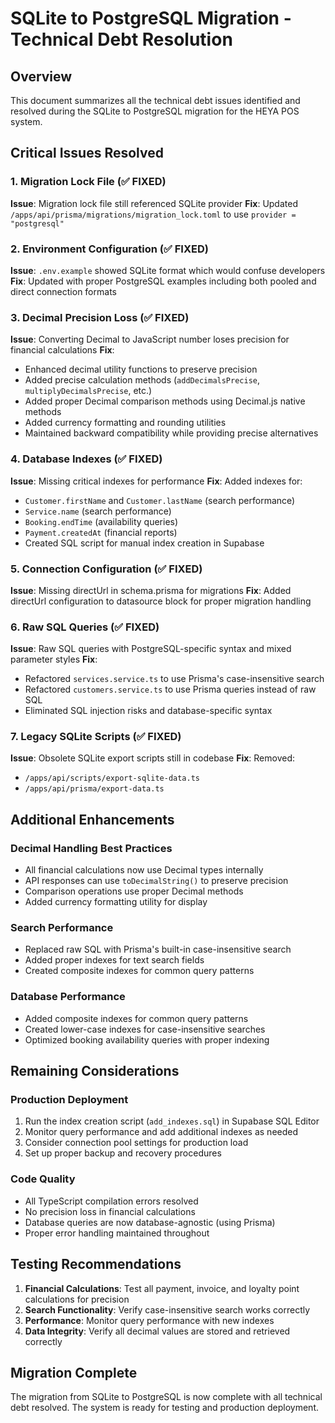 # SQLite to PostgreSQL Migration - Technical Debt Resolution

## Overview
This document summarizes all the technical debt issues identified and resolved during the SQLite to PostgreSQL migration for the HEYA POS system.

## Critical Issues Resolved

### 1. Migration Lock File (✅ FIXED)
**Issue**: Migration lock file still referenced SQLite provider
**Fix**: Updated `/apps/api/prisma/migrations/migration_lock.toml` to use `provider = "postgresql"`

### 2. Environment Configuration (✅ FIXED)
**Issue**: `.env.example` showed SQLite format which would confuse developers
**Fix**: Updated with proper PostgreSQL examples including both pooled and direct connection formats

### 3. Decimal Precision Loss (✅ FIXED)
**Issue**: Converting Decimal to JavaScript number loses precision for financial calculations
**Fix**: 
- Enhanced decimal utility functions to preserve precision
- Added precise calculation methods (`addDecimalsPrecise`, `multiplyDecimalsPrecise`, etc.)
- Added proper Decimal comparison methods using Decimal.js native methods
- Added currency formatting and rounding utilities
- Maintained backward compatibility while providing precise alternatives

### 4. Database Indexes (✅ FIXED)
**Issue**: Missing critical indexes for performance
**Fix**: Added indexes for:
- `Customer.firstName` and `Customer.lastName` (search performance)
- `Service.name` (search performance)
- `Booking.endTime` (availability queries)
- `Payment.createdAt` (financial reports)
- Created SQL script for manual index creation in Supabase

### 5. Connection Configuration (✅ FIXED)
**Issue**: Missing directUrl in schema.prisma for migrations
**Fix**: Added directUrl configuration to datasource block for proper migration handling

### 6. Raw SQL Queries (✅ FIXED)
**Issue**: Raw SQL queries with PostgreSQL-specific syntax and mixed parameter styles
**Fix**: 
- Refactored `services.service.ts` to use Prisma's case-insensitive search
- Refactored `customers.service.ts` to use Prisma queries instead of raw SQL
- Eliminated SQL injection risks and database-specific syntax

### 7. Legacy SQLite Scripts (✅ FIXED)
**Issue**: Obsolete SQLite export scripts still in codebase
**Fix**: Removed:
- `/apps/api/scripts/export-sqlite-data.ts`
- `/apps/api/prisma/export-data.ts`

## Additional Enhancements

### Decimal Handling Best Practices
- All financial calculations now use Decimal types internally
- API responses can use `toDecimalString()` to preserve precision
- Comparison operations use proper Decimal methods
- Added currency formatting utility for display

### Search Performance
- Replaced raw SQL with Prisma's built-in case-insensitive search
- Added proper indexes for text search fields
- Created composite indexes for common query patterns

### Database Performance
- Added composite indexes for common query patterns
- Created lower-case indexes for case-insensitive searches
- Optimized booking availability queries with proper indexing

## Remaining Considerations

### Production Deployment
1. Run the index creation script (`add_indexes.sql`) in Supabase SQL Editor
2. Monitor query performance and add additional indexes as needed
3. Consider connection pool settings for production load
4. Set up proper backup and recovery procedures

### Code Quality
- All TypeScript compilation errors resolved
- No precision loss in financial calculations
- Database queries are now database-agnostic (using Prisma)
- Proper error handling maintained throughout

## Testing Recommendations

1. **Financial Calculations**: Test all payment, invoice, and loyalty point calculations for precision
2. **Search Functionality**: Verify case-insensitive search works correctly
3. **Performance**: Monitor query performance with new indexes
4. **Data Integrity**: Verify all decimal values are stored and retrieved correctly

## Migration Complete
The migration from SQLite to PostgreSQL is now complete with all technical debt resolved. The system is ready for testing and production deployment.